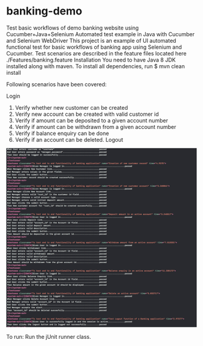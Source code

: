 # banking-demo 

Test basic workflows of demo banking website using Cucumber+Java+Selenium Automated test example in Java with Cucumber and Selenium WebDriver This project is an example of UI automated functional test for basic workflows of banking app using Selenium and Cucumber.
Test scenarios are described in the feature files located here ./Features/banking.feature
Installation You need to have Java 8 JDK installed along with maven. 
To install all dependencies, run
$ mvn clean install

Following scenarios have been covered: 

Login
1. Verify whether new customer can be created
2. Verify new account can be created with valid customer id
3. Verify if amount can be deposited to a given account number
4. Verify if amount can be withdrawn from a given account number
5. Verify if balance enquiry can be done
6. Verify if an account can be deleted.
Logout

![alt text](https://github.com/priyasomangali/banking-demo/blob/master/Cucumber_Report.png)

To run:
Run the jUnit runner class.
